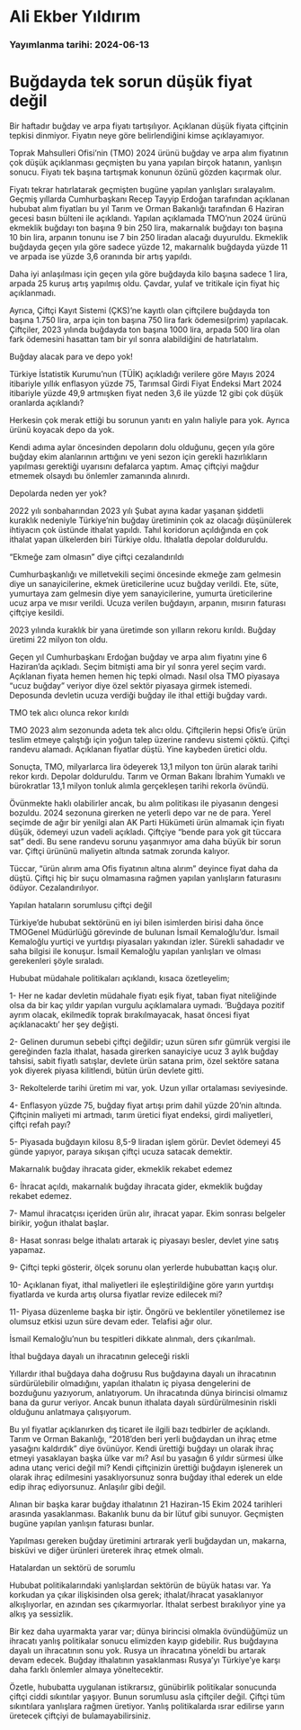 # Ali Ekber Yıldırım

### Yayımlanma tarihi: 2024-06-13

# Buğdayda tek sorun düşük fiyat değil

Bir haftadır buğday ve arpa fiyatı tartışılıyor. Açıklanan düşük fiyata çiftçinin tepkisi dinmiyor. Fiyatın neye göre belirlendiğini kimse açıklayamıyor.

Toprak Mahsulleri Ofisi’nin (TMO) 2024 ürünü buğday ve arpa alım fiyatının çok düşük açıklanması geçmişten bu yana yapılan birçok hatanın, yanlışın sonucu. Fiyatı tek başına tartışmak konunun özünü gözden kaçırmak olur.

Fiyatı tekrar hatırlatarak geçmişten bugüne yapılan yanlışları sıralayalım. Geçmiş yıllarda Cumhurbaşkanı Recep Tayyip Erdoğan tarafından açıklanan hububat alım fiyatları bu yıl Tarım ve Orman Bakanlığı tarafından 6 Haziran gecesi basın bülteni ile açıklandı. Yapılan açıklamada TMO’nun 2024 ürünü ekmeklik buğdayı ton başına 9 bin 250 lira, makarnalık buğdayı ton başına 10 bin lira, arpanın tonunu ise 7 bin 250 liradan alacağı duyuruldu. Ekmeklik buğdayda geçen yıla göre sadece yüzde 12, makarnalık buğdayda yüzde 11 ve arpada ise yüzde 3,6 oranında bir artış yapıldı.

Daha iyi anlaşılması için geçen yıla göre buğdayda kilo başına sadece 1 lira, arpada 25 kuruş artış yapılmış oldu. Çavdar, yulaf ve tritikale için fiyat hiç açıklanmadı.

Ayrıca, Çiftçi Kayıt Sistemi (ÇKS)’ne kayıtlı olan çiftçilere buğdayda ton başına 1.750 lira, arpa için ton başına 750 lira fark ödemesi(prim) yapılacak. Çiftçiler, 2023 yılında buğdayda ton başına 1000 lira, arpada 500 lira olan fark ödemesini hasattan tam bir yıl sonra alabildiğini de hatırlatalım.

Buğday alacak para ve depo yok!

Türkiye İstatistik Kurumu’nun (TÜİK) açıkladığı verilere göre Mayıs 2024 itibariyle yıllık enflasyon yüzde 75, Tarımsal Girdi Fiyat Endeksi Mart 2024 itibariyle yüzde 49,9 artmışken fiyat neden 3,6 ile yüzde 12 gibi çok düşük oranlarda açıklandı?

Herkesin çok merak ettiği bu sorunun yanıtı en yalın haliyle para yok. Ayrıca ürünü koyacak depo da yok.

Kendi adıma aylar öncesinden depoların dolu olduğunu, geçen yıla göre buğday ekim alanlarının arttığını ve yeni sezon için gerekli hazırlıkların yapılması gerektiği uyarısını defalarca yaptım. Amaç çiftçiyi mağdur etmemek olsaydı bu önlemler zamanında alınırdı.

Depolarda neden yer yok?

2022 yılı sonbaharından 2023 yılı Şubat ayına kadar yaşanan şiddetli kuraklık nedeniyle Türkiye’nin buğday üretiminin çok az olacağı düşünülerek ihtiyacın çok üstünde ithalat yapıldı. Tahıl koridorun açıldığında en çok ithalat yapan ülkelerden biri Türkiye oldu. İthalatla depolar dolduruldu.

“Ekmeğe zam olmasın” diye çiftçi cezalandırıldı

Cumhurbaşkanlığı ve milletvekili seçimi öncesinde ekmeğe zam gelmesin diye un sanayicilerine, ekmek üreticilerine ucuz buğday verildi. Ete, süte, yumurtaya zam gelmesin diye yem sanayicilerine, yumurta üreticilerine ucuz arpa ve mısır verildi. Ucuza verilen buğdayın, arpanın, mısırın faturası çiftçiye kesildi.

2023 yılında kuraklık bir yana üretimde son yılların rekoru kırıldı. Buğday üretimi 22 milyon ton oldu.

Geçen yıl Cumhurbaşkanı Erdoğan buğday ve arpa alım fiyatını yine 6 Haziran’da açıkladı. Seçim bitmişti ama bir yıl sonra yerel seçim vardı. Açıklanan fiyata hemen hemen hiç tepki olmadı. Nasıl olsa TMO piyasaya “ucuz buğday” veriyor diye özel sektör piyasaya girmek istemedi. Deposunda devletin ucuza verdiği buğday ile ithal ettiği buğday vardı.

TMO tek alıcı olunca rekor kırıldı

TMO 2023 alım sezonunda adeta tek alıcı oldu. Çiftçilerin hepsi Ofis’e ürün teslim etmeye çalıştığı için yoğun talep üzerine randevu sistemi çöktü. Çiftçi randevu alamadı. Açıklanan fiyatlar düştü. Yine kaybeden üretici oldu.

Sonuçta, TMO, milyarlarca lira ödeyerek 13,1 milyon ton ürün alarak tarihi rekor kırdı. Depolar dolduruldu. Tarım ve Orman Bakanı İbrahim Yumaklı ve bürokratlar 13,1 milyon tonluk alımla gerçekleşen tarihi rekorla övündü.

Övünmekte haklı olabilirler ancak, bu alım politikası ile piyasanın dengesi bozuldu. 2024 sezonuna girerken ne yeterli depo var ne de para. Yerel seçimde de ağır bir yenilgi alan AK Parti Hükümeti ürün almamak için fiyatı düşük, ödemeyi uzun vadeli açıkladı. Çiftçiye “bende para yok git tüccara sat” dedi. Bu sene randevu sorunu yaşanmıyor ama daha büyük bir sorun var. Çiftçi ürününü maliyetin altında satmak zorunda kalıyor.

Tüccar, “ürün alırım ama Ofis fiyatının altına alırım” deyince fiyat daha da düştü. Çiftçi hiç bir suçu olmamasına rağmen yapılan yanlışların faturasını ödüyor. Cezalandırılıyor.

Yapılan hataların sorumlusu çiftçi değil

Türkiye’de hububat sektörünü en iyi bilen isimlerden birisi daha önce TMOGenel Müdürlüğü görevinde de bulunan İsmail Kemaloğlu’dur. İsmail Kemaloğlu yurtiçi ve yurtdışı piyasaları yakından izler. Sürekli sahadadır ve saha bilgisi ile konuşur. İsmail Kemaloğlu yapılan yanlışları ve olması gerekenleri şöyle sıraladı.

Hububat müdahale politikaları açıklandı, kısaca özetleyelim;

1- Her ne kadar devletin müdahale fiyatı eşik fiyat, taban fiyat niteliğinde olsa da bir kaç yıldır yapılan vurgulu açıklamalara uymadı. ‘Buğdaya pozitif ayrım olacak, ekilmedik toprak bırakılmayacak, hasat öncesi fiyat açıklanacaktı’ her şey değişti.

2- Gelinen durumun sebebi çiftçi değildir; uzun süren sıfır gümrük vergisi ile gereğinden fazla ithalat, hasada girerken sanayiciye ucuz 3 aylık buğday tahsisi, sabit fiyatlı satışlar, devlete ürün satana prim, özel sektöre satana yok diyerek piyasa kilitlendi, bütün ürün devlete gitti.

3- Rekoltelerde tarihi üretim mi var, yok. Uzun yıllar ortalaması seviyesinde.

4- Enflasyon yüzde 75, buğday fiyat artışı prim dahil yüzde 20’nin altında. Çiftçinin maliyeti mi artmadı, tarım üretici fiyat endeksi, girdi maliyetleri, çiftçi refah payı?

5- Piyasada buğdayın kilosu 8,5-9 liradan işlem görür. Devlet ödemeyi 45 günde yapıyor, paraya sıkışan çiftçi ucuza satacak demektir.

Makarnalık buğday ihracata gider, ekmeklik rekabet edemez

6- İhracat açıldı, makarnalık buğday ihracata gider, ekmeklik buğday rekabet edemez.

7- Mamul ihracatçısı içeriden ürün alır, ihracat yapar. Ekim sonrası belgeler birikir, yoğun ithalat başlar.

8- Hasat sonrası belge ithalatı artarak iç piyasayı besler, devlet yine satış yapamaz.

9- Çiftçi tepki gösterir, ölçek sorunu olan yerlerde hububattan kaçış olur.

10- Açıklanan fiyat, ithal maliyetleri ile eşleştirildiğine göre yarın yurtdışı fiyatlarda ve kurda artış olursa fiyatlar revize edilecek mi?

11- Piyasa düzenleme başka bir iştir. Öngörü ve beklentiler yönetilemez ise olumsuz etkisi uzun süre devam eder. Telafisi ağır olur.

İsmail Kemaloğlu’nun bu tespitleri dikkate alınmalı, ders çıkarılmalı.

İthal buğdaya dayalı un ihracatının geleceği riskli

Yıllardır ithal buğdaya daha doğrusu Rus buğdayına dayalı un ihracatının sürdürülebilir olmadığını, yapılan ithalatın iç piyasa dengelerini de bozduğunu yazıyorum, anlatıyorum. Un ihracatında dünya birincisi olmamız bana da gurur veriyor. Ancak bunun ithalata dayalı sürdürülmesinin riskli olduğunu anlatmaya çalışıyorum.

Bu yıl fiyatlar açıklanırken dış ticaret ile ilgili bazı tedbirler de açıklandı. Tarım ve Orman Bakanlığı, “2018’den beri yerli buğdaydan un ihraç etme yasağını kaldırdık” diye övünüyor. Kendi ürettiği buğdayı un olarak ihraç etmeyi yasaklayan başka ülke var mı? Asıl bu yasağın 6 yıldır sürmesi ülke adına utanç verici değil mi? Kendi çiftçinizin ürettiği buğdayın işlenerek un olarak ihraç edilmesini yasaklıyorsunuz sonra buğday ithal ederek un elde edip ihraç ediyorsunuz. Anlaşılır gibi değil.

Alınan bir başka karar buğday ithalatının 21 Haziran-15 Ekim 2024 tarihleri arasında yasaklanması. Bakanlık bunu da bir lütuf gibi sunuyor. Geçmişten bugüne yapılan yanlışın faturası bunlar.

Yapılması gereken buğday üretimini artırarak yerli buğdaydan un, makarna, bisküvi ve diğer ürünleri üreterek ihraç etmek olmalı.

Hatalardan un sektörü de sorumlu

Hububat politikalarındaki yanlışlardan sektörün de büyük hatası var. Ya korkudan ya çıkar ilişkisinden olsa gerek; ithalat/ihracat yasaklanıyor alkışlıyorlar, en azından ses çıkarmıyorlar. İthalat serbest bırakılıyor yine ya alkış ya sessizlik.

Bir kez daha uyarmakta yarar var; dünya birincisi olmakla övündüğümüz un ihracatı yanlış politikalar sonucu elimizden kayıp gidebilir. Rus buğdayına dayalı un ihracatının sonu yok. Rusya un ihracatına yöneldi bu artarak devam edecek. Buğday ithalatının yasaklanması Rusya’yı Türkiye’ye karşı daha farklı önlemler almaya yöneltecektir.

Özetle, hububatta uygulanan istikrarsız, günübirlik politikalar sonucunda çiftçi ciddi sıkıntılar yaşıyor. Bunun sorumlusu asla çiftçiler değil. Çiftçi tüm sıkıntılara yanlışlara rağmen üretiyor. Yanlış politikalarda ısrar edilirse yarın üretecek çiftçiyi de bulamayabilirsiniz.




